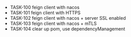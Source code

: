 - TASK-100 feign client with nacos
- TASK-101 feign client with HTTPS
- TASK-102 feign client with nacos + server SSL enabled
- TASK-103 feign client with nacos + mTLS
- TASK-104 clear up pom, use dependencyManagement